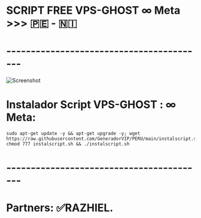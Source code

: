 # SCRIPT FREE VPS-GHOST ∞ Meta >>> 🇵🇪 - 🇳🇮
# -----------------------------------------
![Screenshot](VPS-PERU.jpeg)

# Instalador Script VPS-GHOST : ∞ Meta:
```
sudo apt-get update -y && apt-get upgrade -y; wget https://raw.githubusercontent.com/GeneradorVIP/PERU/main/instalscript.sh; chmod 777 instalscript.sh && ./instalscript.sh
```
# -----------------------------------------
# Partners: ✅RAZHIEL.
